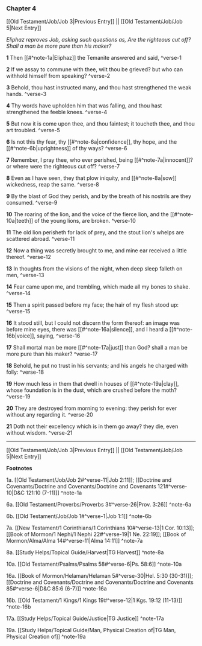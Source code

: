 ### Chapter 4

[[Old Testament/Job/Job 3|Previous Entry]]  ||  [[Old Testament/Job/Job 5|Next Entry]]

*Eliphaz reproves Job, asking such questions as, Are the righteous cut off? Shall a man be more pure than his maker?*

**1**  Then [[#^note-1a|Eliphaz]] the Temanite answered and said, ^verse-1

**2**  If we assay to commune with thee, wilt thou be grieved? but who can withhold himself from speaking? ^verse-2

**3**  Behold, thou hast instructed many, and thou hast strengthened the weak hands. ^verse-3

**4**  Thy words have upholden him that was falling, and thou hast strengthened the feeble knees. ^verse-4

**5**  But now it is come upon thee, and thou faintest; it toucheth thee, and thou art troubled. ^verse-5

**6**  Is not this thy fear, thy [[#^note-6a|confidence]], thy hope, and the [[#^note-6b|uprightness]] of thy ways? ^verse-6

**7**  Remember, I pray thee, who ever perished, being [[#^note-7a|innocent]]? or where were the righteous cut off? ^verse-7

**8**  Even as I have seen, they that plow iniquity, and [[#^note-8a|sow]] wickedness, reap the same. ^verse-8

**9**  By the blast of God they perish, and by the breath of his nostrils are they consumed. ^verse-9

**10**  The roaring of the lion, and the voice of the fierce lion, and the [[#^note-10a|teeth]] of the young lions, are broken. ^verse-10

**11**  The old lion perisheth for lack of prey, and the stout lion's whelps are scattered abroad. ^verse-11

**12**  Now a thing was secretly brought to me, and mine ear received a little thereof. ^verse-12

**13**  In thoughts from the visions of the night, when deep sleep falleth on men, ^verse-13

**14**  Fear came upon me, and trembling, which made all my bones to shake. ^verse-14

**15**  Then a spirit passed before my face; the hair of my flesh stood up: ^verse-15

**16**  It stood still, but I could not discern the form thereof: an image was before mine eyes, there was [[#^note-16a|silence]], and I heard a [[#^note-16b|voice]], saying, ^verse-16

**17**  Shall mortal man be more [[#^note-17a|just]] than God? shall a man be more pure than his maker? ^verse-17

**18**  Behold, he put no trust in his servants; and his angels he charged with folly: ^verse-18

**19**  How much less in them that dwell in houses of [[#^note-19a|clay]], whose foundation is in the dust, which are crushed before the moth? ^verse-19

**20**  They are destroyed from morning to evening: they perish for ever without any regarding it. ^verse-20

**21**  Doth not their excellency which is in them go away? they die, even without wisdom. ^verse-21


---
[[Old Testament/Job/Job 3|Previous Entry]]  ||  [[Old Testament/Job/Job 5|Next Entry]]


**Footnotes**


1a. [[Old Testament/Job/Job 2#^verse-11|Job 2:11]]; [[Doctrine and Covenants/Doctrine and Covenants/Doctrine and Covenants 121#^verse-10|D&C 121:10 (7-11)]] ^note-1a

6a. [[Old Testament/Proverbs/Proverbs 3#^verse-26|Prov. 3:26]] ^note-6a

6b. [[Old Testament/Job/Job 1#^verse-1|Job 1:1]] ^note-6b

7a. [[New Testament/1 Corinthians/1 Corinthians 10#^verse-13|1 Cor. 10:13]]; [[Book of Mormon/1 Nephi/1 Nephi 22#^verse-19|1 Ne. 22:19]]; [[Book of Mormon/Alma/Alma 14#^verse-11|Alma 14:11]] ^note-7a

8a. [[Study Helps/Topical Guide/Harvest|TG Harvest]] ^note-8a

10a. [[Old Testament/Psalms/Psalms 58#^verse-6|Ps. 58:6]] ^note-10a

16a. [[Book of Mormon/Helaman/Helaman 5#^verse-30|Hel. 5:30 (30-31)]]; [[Doctrine and Covenants/Doctrine and Covenants/Doctrine and Covenants 85#^verse-6|D&C 85:6 (6-7)]] ^note-16a

16b. [[Old Testament/1 Kings/1 Kings 19#^verse-12|1 Kgs. 19:12 (11-13)]] ^note-16b

17a. [[Study Helps/Topical Guide/Justice|TG Justice]] ^note-17a

19a. [[Study Helps/Topical Guide/Man, Physical Creation of|TG Man, Physical Creation of]] ^note-19a